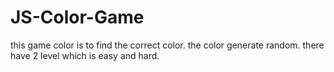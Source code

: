 # JS-Color-Game
this game color is to find the correct color.
the color generate random.
there have 2 level which is easy and hard.
